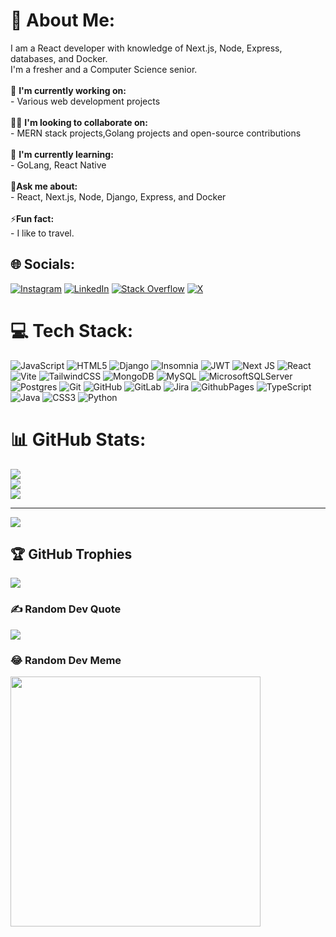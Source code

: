 # 💫 About Me:
I am a React developer with knowledge of Next.js, Node, Express, databases, and Docker.<br>I'm a fresher and a Computer Science senior.<br><br>🔭 **I'm currently working on:**<br>- Various web development projects<br><br> 👯‍♂️ **I'm looking to collaborate on:**<br>- MERN stack projects,Golang projects and open-source contributions<br><br>🌱 **I'm currently learning:**<br>- GoLang, React Native<br><br>💬**Ask me about:**<br>- React, Next.js, Node, Django, Express, and Docker<br><br>⚡**Fun fact:**<br> - I like to travel.


## 🌐 Socials:
[![Instagram](https://img.shields.io/badge/Instagram-%23E4405F.svg?logo=Instagram&logoColor=white)](https://instagram.com/mr_scott_glovers) [![LinkedIn](https://img.shields.io/badge/LinkedIn-%230077B5.svg?logo=linkedin&logoColor=white)](https://linkedin.com/in/rupesh-yadav18092002) [![Stack Overflow](https://img.shields.io/badge/-Stackoverflow-FE7A16?logo=stack-overflow&logoColor=white)](https://stackoverflow.com/users/26784307) [![X](https://img.shields.io/badge/X-black.svg?logo=X&logoColor=white)](https://x.com/rupesh1800) 

# 💻 Tech Stack:
![JavaScript](https://img.shields.io/badge/javascript-%23323330.svg?style=for-the-badge&logo=javascript&logoColor=%23F7DF1E) ![HTML5](https://img.shields.io/badge/html5-%23E34F26.svg?style=for-the-badge&logo=html5&logoColor=white) ![Django](https://img.shields.io/badge/django-%23092E20.svg?style=for-the-badge&logo=django&logoColor=white) ![Insomnia](https://img.shields.io/badge/Insomnia-black?style=for-the-badge&logo=insomnia&logoColor=5849BE) ![JWT](https://img.shields.io/badge/JWT-black?style=for-the-badge&logo=JSON%20web%20tokens) ![Next JS](https://img.shields.io/badge/Next-black?style=for-the-badge&logo=next.js&logoColor=white) ![React](https://img.shields.io/badge/react-%2320232a.svg?style=for-the-badge&logo=react&logoColor=%2361DAFB) ![Vite](https://img.shields.io/badge/vite-%23646CFF.svg?style=for-the-badge&logo=vite&logoColor=white) ![TailwindCSS](https://img.shields.io/badge/tailwindcss-%2338B2AC.svg?style=for-the-badge&logo=tailwind-css&logoColor=white) ![MongoDB](https://img.shields.io/badge/MongoDB-%234ea94b.svg?style=for-the-badge&logo=mongodb&logoColor=white) ![MySQL](https://img.shields.io/badge/mysql-4479A1.svg?style=for-the-badge&logo=mysql&logoColor=white) ![MicrosoftSQLServer](https://img.shields.io/badge/Microsoft%20SQL%20Server-CC2927?style=for-the-badge&logo=microsoft%20sql%20server&logoColor=white) ![Postgres](https://img.shields.io/badge/postgres-%23316192.svg?style=for-the-badge&logo=postgresql&logoColor=white) ![Git](https://img.shields.io/badge/git-%23F05033.svg?style=for-the-badge&logo=git&logoColor=white) ![GitHub](https://img.shields.io/badge/github-%23121011.svg?style=for-the-badge&logo=github&logoColor=white) ![GitLab](https://img.shields.io/badge/gitlab-%23181717.svg?style=for-the-badge&logo=gitlab&logoColor=white) ![Jira](https://img.shields.io/badge/jira-%230A0FFF.svg?style=for-the-badge&logo=jira&logoColor=white) ![GithubPages](https://img.shields.io/badge/github%20pages-121013?style=for-the-badge&logo=github&logoColor=white) ![TypeScript](https://img.shields.io/badge/typescript-%23007ACC.svg?style=for-the-badge&logo=typescript&logoColor=white) ![Java](https://img.shields.io/badge/java-%23ED8B00.svg?style=for-the-badge&logo=openjdk&logoColor=white) ![CSS3](https://img.shields.io/badge/css3-%231572B6.svg?style=for-the-badge&logo=css3&logoColor=white) ![Python](https://img.shields.io/badge/python-3670A0?style=for-the-badge&logo=python&logoColor=ffdd54)
# 📊 GitHub Stats:
![](https://github-readme-stats.vercel.app/api?username=RupeshDev18&theme=dark&hide_border=false&include_all_commits=false&count_private=false)<br/>
![](https://github-readme-streak-stats.herokuapp.com/?user=RupeshDev18&theme=dark&hide_border=false)<br/>
![](https://github-readme-stats.vercel.app/api/top-langs/?username=RupeshDev18&theme=dark&hide_border=false&include_all_commits=false&count_private=false&layout=compact)

---
[![](https://visitcount.itsvg.in/api?id=RupeshDev18&icon=0&color=0)](https://visitcount.itsvg.in)

## 🏆 GitHub Trophies

![](https://github-profile-trophy.vercel.app/?username=RupeshDev18&theme=radical&no-frame=false&no-bg=true&margin-w=4)

### ✍️ Random Dev Quote

![](https://quotes-github-readme.vercel.app/api?type=vetical&theme=gruvbox)

### 😂 Random Dev Meme

<img src='https://memer-new.vercel.app/' style="height: 400px;"/>
 

